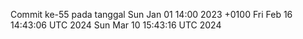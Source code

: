 Commit ke-55 pada tanggal Sun Jan 01 14:00 2023 +0100
Fri Feb 16 14:43:06 UTC 2024
Sun Mar 10 15:43:16 UTC 2024
